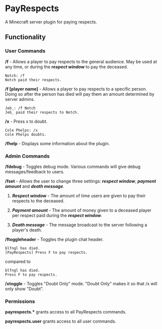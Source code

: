 # PayRespects
A Minecraft server plugin for paying respects.

## Functionality
### User Commands
 **/f** - Allows a player to pay respects to the general audience. May be used at any time, or during the ***respect window*** to pay the deceased.
 ```
 Notch: /f
 Notch paid their respects.
 ```
 **/f [player name]** - Allows a player to pay respects to a specific person. Doing so after the person has died will pay them an amount determined by server admins.
 ```
 Jeb_: /f Notch
 Jeb_ paid their respects to Notch.
 ```
 **/x** - Press x to doubt.
 ```
 Cole Phelps: /x
 Cole Phelps doubts.
 ```
 **/fhelp** - Displays some information about the plugin.

### Admin Commands
**/fdebug** - Toggles debug mode. Various commands will give debug messages/feedback to users.

**/fset** - Allows the user to change three settings: ***respect window***, ***payment amount*** and ***death message***.

1. ***Respect window*** - The amount of time users are given to pay their respects to the deceased.

2. ***Payment amount*** - The amount of money given to a deceased player per respect paid during the ***respect window***.

3. ***Death message*** - The message broadcast to the server following a player's death.

**/ftoggleheader** - Toggles the plugin chat header.
```
blfngl has died.
[PayRespects] Press F to pay respects.
```
compared to
```
blfngl has died.
Press F to pay respects.
```
**/xtoggle** - Toggles "Doubt Only" mode. "Doubt Only" makes it so that /x will only show "Doubt".

 ### Permissions
 **payrespects.\*** grants access to all PayRespects commands.
 
 **payrespects.user** grants access to all user commands.
